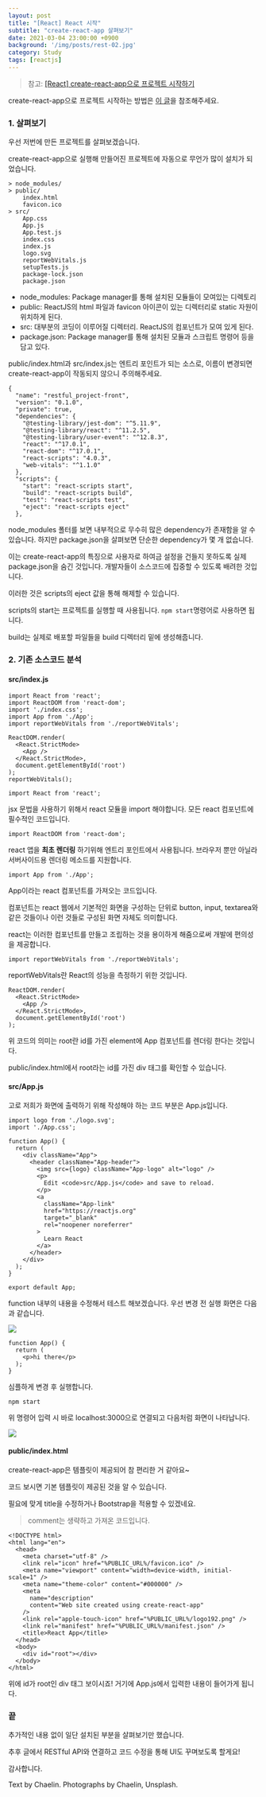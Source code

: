```yaml
---
layout: post
title: "[React] React 시작"
subtitle: "create-react-app 살펴보기"
date: 2021-03-04 23:00:00 +0900
background: '/img/posts/rest-02.jpg'
category: Study
tags: [reactjs]
---
```

> 참고: <a href="https://eunvanz.github.io/react/2018/06/05/React-create-react-app%EC%9C%BC%EB%A1%9C-%ED%94%84%EB%A1%9C%EC%A0%9D%ED%8A%B8-%EC%8B%9C%EC%9E%91%ED%95%98%EA%B8%B0/">[React] create-react-app으로 프로젝트 시작하기</a>

create-react-app으로 프로젝트 시작하는 방법은 <a href="https://chaelin1211.github.io/study/2021/03/04/rest-project-04.html">이 글</a>을 참조해주세요.
### 1. 살펴보기
우선 저번에 만든 프로젝트를 살펴보겠습니다. 

create-react-app으로 실행해 만들어진 프로젝트에 자동으로 무언가 많이 설치가 되었습니다.

```
> node_modules/
> public/
    index.html
    favicon.ico
> src/
    App.css
    App.js
    App.test.js
    index.css
    index.js
    logo.svg
    reportWebVitals.js
    setupTests.js
    package-lock.json
    package.json
```

* node_modules: Package manager를 통해 설치된 모듈들이 모여있는 디렉토리
* public: ReactJS의 html 파일과 favicon 아이콘이 있는 디렉터리로 static 자원이 위치하게 된다.
* src: 대부분의 코딩이 이루어질 디렉터리. ReactJS의 컴포넌트가 모여 있게 된다.
* package.json: Package manager를 통해 설치된 모듈과 스크립트 명령어 등을 담고 있다.

public/index.html과 src/index.js는 엔트리 포인트가 되는 소스로, 이름이 변경되면 create-react-app이 작동되지 않으니 주의해주세요.

```
{
  "name": "restful_project-front",
  "version": "0.1.0",
  "private": true,
  "dependencies": {
    "@testing-library/jest-dom": "^5.11.9",
    "@testing-library/react": "^11.2.5",
    "@testing-library/user-event": "^12.8.3",
    "react": "^17.0.1",
    "react-dom": "^17.0.1",
    "react-scripts": "4.0.3",
    "web-vitals": "^1.1.0"
  },
  "scripts": {
    "start": "react-scripts start",
    "build": "react-scripts build",
    "test": "react-scripts test",
    "eject": "react-scripts eject"
  },

```

node_modules 폴터를 보면 내부적으로 무수히 많은 dependency가 존재함을 알 수 있습니다. 하지만 package.json을 살펴보면 단순한 dependency가 몇 개 없습니다.

이는 create-react-app의 특징으로 사용자로 하여금 설정을 건들지 못하도록 실제 package.json을 숨긴 것입니다. 개발자들이 소스코드에 집중할 수 있도록 배려한 것입니다. 

이러한 것은 scripts의 eject 값을 통해 해제할 수 있습니다.

scripts의 start는 프로젝트를 실행할 때 사용됩니다. ```npm start```명령어로 사용하면 됩니다.

build는 실제로 배포할 파일들을 build 디렉터리 밑에 생성해줍니다. 

### 2. 기존 소스코드 분석
#### src/index.js
```
import React from 'react';
import ReactDOM from 'react-dom';
import './index.css';
import App from './App';
import reportWebVitals from './reportWebVitals';

ReactDOM.render(
  <React.StrictMode>
    <App />
  </React.StrictMode>,
  document.getElementById('root')
);
reportWebVitals();
```

```
import React from 'react';
```
jsx 문법을 사용하기 위해서 react 모듈을 import 해야합니다. 모든 react 컴포넌트에 필수적인 코드입니다.

```
import ReactDOM from 'react-dom';
```
react 앱을 **최초 렌더링** 하기위해 엔트리 포인트에서 사용됩니다. 브라우저 뿐만 아닐라 서버사이드용 렌더링 메소드를 지원합니다.

```
import App from './App';
```
App이라는 react 컴포넌트를 가져오는 코드입니다. 

컴포넌트는 react 웹에서 기본적인 화면을 구성하는 단위로 button, input, textarea와 같은 것들이나 이런 것들로 구성된 화면 자체도 의미합니다.

react는 이러한 컴포넌트를 만들고 조립하는 것을 용이하게 해줌으로써 개발에 편의성을 제공합니다.

```
import reportWebVitals from './reportWebVitals';
```
reportWebVitals란 React의 성능을 측정하기 위한 것입니다.

```
ReactDOM.render(
  <React.StrictMode>
    <App />
  </React.StrictMode>,
  document.getElementById('root')
);
```
위 코드의 의미는 root란 id를 가진 element에 App 컴포넌트를 렌더링 한다는 것입니다. 

public/index.html에서 root라는 id를 가진 div 태그를 확인할 수 있습니다.

#### src/App.js
고로 저희가 화면에 출력하기 위해 작성해야 하는 코드 부분은 App.js입니다.

```
import logo from './logo.svg';
import './App.css';

function App() {
  return (
    <div className="App">
      <header className="App-header">
        <img src={logo} className="App-logo" alt="logo" />
        <p>
          Edit <code>src/App.js</code> and save to reload.
        </p>
        <a
          className="App-link"
          href="https://reactjs.org"
          target="_blank"
          rel="noopener noreferrer"
        >
          Learn React
        </a>
      </header>
    </div>
  );
}

export default App;
```

function 내부의 내용을 수정해서 테스트 해보겠습니다. 우선 변경 전 실행 화면은 다음과 같습니다. 

<img class="img-fluid" src="/img/posts/inPost/rest-05-02.png">

```
function App() {
  return (
    <p>hi there</p>
  );
}
```
심플하게 변경 후 실행합니다.

```
npm start
```

위 명령어 입력 시 바로 localhost:3000으로 연결되고 다음처럼 화면이 나타납니다.

<img class="img-fluid" src="/img/posts/inPost/react-01-01.png">

#### public/index.html
create-react-app은 템플릿이 제공되어 참 편리한 거 같아요~

코드 보시면 기본 템플릿이 제공된 것을 알 수 있습니다.

필요에 맞게 title을 수정하거나 Bootstrap을 적용할 수 있겠네요.

> comment는 생략하고 가져온 코드입니다.
```
<!DOCTYPE html>
<html lang="en">
  <head>
    <meta charset="utf-8" />
    <link rel="icon" href="%PUBLIC_URL%/favicon.ico" />
    <meta name="viewport" content="width=device-width, initial-scale=1" />
    <meta name="theme-color" content="#000000" />
    <meta
      name="description"
      content="Web site created using create-react-app"
    />
    <link rel="apple-touch-icon" href="%PUBLIC_URL%/logo192.png" />
    <link rel="manifest" href="%PUBLIC_URL%/manifest.json" />
    <title>React App</title>
  </head>
  <body>
    <div id="root"></div>
  </body>
</html>
```

위에 id가 root인 div 태그 보이시죠! 거기에 App.js에서 입력한 내용이 들어가게 됩니다.

### 끝
추가적인 내용 없이 일단 설치된 부분을 살펴보기만 했습니다.

추후 글에서 RESTful API와 연결하고 코드 수정을 통해 UI도 꾸며보도록 할게요!

감사합니다.

<p class = "placeholder">Text by Chaelin. Photographs by Chaelin, Unsplash.</p>
